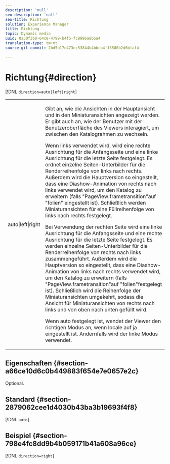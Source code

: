 ```yaml
---
description: 'null'
seo-description: 'null'
seo-title: Richtung
solution: Experience Manager
title: Richtung
topic: Dynamic media
uuid: 0a30f3b0-64c8-4799-b4f5-fc8996a8b5a4
translation-type: tm+mt
source-git-commit: 2bd5b17e473ec53844b4bbcb4f13580b2d6bfaf4

---
```



# Richtung{#direction}

[!DNL `direction=auto|left|right`]

<table id="table_1D425B7685D448459CD3FE8D683C813C"> 
 <tbody> 
  <tr> 
   <td colname="col1"> <p> <span class="codeph"> auto|left|right </span> </p> </td> 
   <td colname="col2"> <p>Gibt an, wie die Ansichten in der Hauptansicht und in den Miniaturansichten angezeigt werden. Er gibt auch an, wie der Benutzer mit der Benutzeroberfläche des Viewers interagiert, um zwischen den Katalograhmen zu wechseln. </p> <p>Wenn <span class="codeph"> links verwendet </span> wird, wird eine rechte Ausrichtung für die Anfangsseite und eine linke Ausrichtung für die letzte Seite festgelegt. Es ordnet einzelne Seiten-Unterbilder für die Renderreihenfolge von links nach rechts. Außerdem wird die Hauptversion so eingestellt, dass eine Diashow-Animation von rechts nach links verwendet wird, um den Katalog zu erweitern (falls <span class="codeph"> "PageView.frametransition"auf "folien" </span> eingestellt ist). Schließlich werden Miniaturansichten für eine Füllreihenfolge von links nach rechts festgelegt. </p> <p>Bei Verwendung der <span class="codeph"> rechten Seite </span> wird eine linke Ausrichtung für die Anfangsseite und eine rechte Ausrichtung für die letzte Seite festgelegt. Es werden einzelne Seiten-Unterbilder für die Renderreihenfolge von rechts nach links zusammengeführt. Außerdem wird die Hauptversion so eingestellt, dass eine Diashow-Animation von links nach rechts verwendet wird, um den Katalog zu erweitern (falls <span class="codeph"> "PageView.frametransition"auf "folien"festgelegt </span> ist). Schließlich wird die Reihenfolge der Miniaturansichten umgekehrt, sodass die Ansicht für Miniaturansichten von rechts nach links und von oben nach unten gefüllt wird. </p> <p>Wenn <span class="codeph"> auto festgelegt </span> ist, wendet der Viewer den <span class="codeph"> richtigen </span> Modus an, wenn locale auf <span class="codeph"> ja eingestellt ist. </span>Andernfalls wird der <span class="codeph"> linke </span> Modus verwendet. </p> </td> 
  </tr> 
 </tbody> 
</table>

## Eigenschaften {#section-a66ce10d6c0b449883f654e7e0657e2c}

Optional.

## Standard {#section-2879062cee1d4030b43ba3b19693f4f8}

[!DNL `auto`]

## Beispiel {#section-798e4fc8dd9b4b059171b41a608a96ce}

[!DNL `direction=right`]
